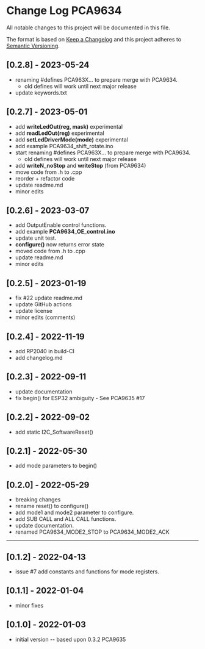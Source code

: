 # Change Log PCA9634

All notable changes to this project will be documented in this file.

The format is based on [Keep a Changelog](http://keepachangelog.com/)
and this project adheres to [Semantic Versioning](http://semver.org/).


## [0.2.8] - 2023-05-24
- renaming #defines PCA963X... to prepare merge with PCA9634.
  - old defines will work until next major release
- update keywords.txt


## [0.2.7] - 2023-05-01
- add **writeLedOut(reg, mask)** experimental
- add **readLedOut(reg)** experimental
- add **setLedDriverMode(mode)** experimental
- add example PCA9634_shift_rotate.ino
- start renaming #defines PCA963X... to prepare merge with PCA9634.
  - old defines will work until next major release
- add **writeN_noStop** and **writeStop** (from PCA9634)
- move code from .h to .cpp
- reorder + refactor code
- update readme.md
- minor edits


## [0.2.6] - 2023-03-07
- add OutputEnable control functions.
- add example **PCA9634_OE_control.ino**
- update unit test.
- **configure()** now returns error state
- moved code from .h to .cpp
- update readme.md
- minor edits

## [0.2.5] - 2023-01-19
- fix #22 update readme.md
- update GitHub actions
- update license
- minor edits (comments)

## [0.2.4] - 2022-11-19
- add RP2040 in build-CI
- add changelog.md

## [0.2.3] - 2022-09-11
- update documentation
- fix begin() for ESP32 ambiguity - See PCA9635 #17

## [0.2.2] - 2022-09-02
- add static I2C_SoftwareReset()

## [0.2.1] - 2022-05-30
- add mode parameters to begin()

## [0.2.0] - 2022-05-29
- breaking changes
- rename reset() to configure()
- add mode1 and mode2 parameter to configure.
- add SUB CALL and ALL CALL functions.
- update documentation.
- renamed PCA9634_MODE2_STOP to PCA9634_MODE2_ACK

----

## [0.1.2] - 2022-04-13
- issue #7 add constants and functions for mode registers.

## [0.1.1] - 2022-01-04
- minor fixes

## [0.1.0] - 2022-01-03
- initial version -- based upon 0.3.2 PCA9635

